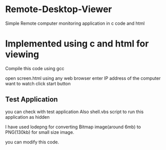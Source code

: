 # Remote-Desktop-Viewer
Simple Remote computer monitoring application in c code and html

Implemented using c and html for viewing 
======================================= 

Compile this code using gcc

open screen.html using any web browser
enter IP address of the computer want to watch
click start button

Test Application 
----------------
you can check with test application
Also shell.vbs script to run this application as hidden

I have used lodepng for converting Bitmap image(around 6mb) to PNG(130kb) for small size image.

you can modify this code.

